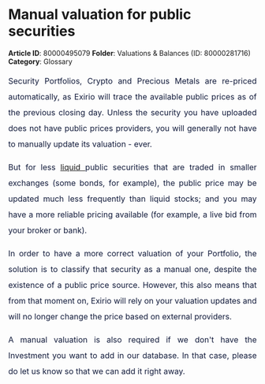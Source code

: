 # Manual valuation for public securities

**Article ID**: 80000495079
**Folder**: Valuations & Balances (ID: 80000281716)
**Category**: Glossary

<p style="margin-left: 0in; font-size: 15px; font-family: margin-bottom: 8pt; line-height: 200%; text-align: justify;"><span dir="ltr" style="font-size: 16px; line-height: 200%; color: rgb(19, 28, 60);">Security Portfolios, Crypto and Precious Metals are re-priced automatically, as Exirio will trace the available public prices as of the previous closing day. Unless the security you have uploaded does not have public prices providers, you will generally not have to manually update its valuation - ever.</span></p><p style="margin-left: 0in; font-size: 15px; font-family:  margin-bottom: 8pt; line-height: 200%; text-align: justify;"><span style="font-size: 16px;"><span dir="ltr" style="line-height: 200%; color: rgb(19, 28, 60);">But for less <a href="https://support.exirio.com/en/support/solutions/articles/80000605394">liquid </a>public securities that are traded in smaller exchanges (some bonds, for example), the public price may be updated much less frequently than liquid stocks; and you may have a more reliable pricing available (for example, a live bid from your broker or bank). </span></span></p><p style="margin-left: 0in; font-size: 15px; font-family: margin-bottom: 8pt; line-height: 200%; text-align: justify;"><span style="font-size: 16px;"><span dir="ltr" style="line-height: 200%; color: rgb(19, 28, 60);">In order to have a more correct valuation of your Portfolio, the solution is to classify that security as a manual one, despite the existence of a public price source. However, this also means that from that moment on, Exirio will rely on your valuation updates and will no longer change the price based on external providers.</span></span></p><p style="margin-left: 0in; font-size: 15px; font-family: margin-bottom: 8pt; line-height: 200%; text-align: justify;"><span dir="ltr" style="font-size: 16px; line-height: 200%; color: rgb(19, 28, 60);">A manual valuation is also required if we don't have the Investment you want to add in our database. In that case, please do let us know so that we can add it right away. </span></p>